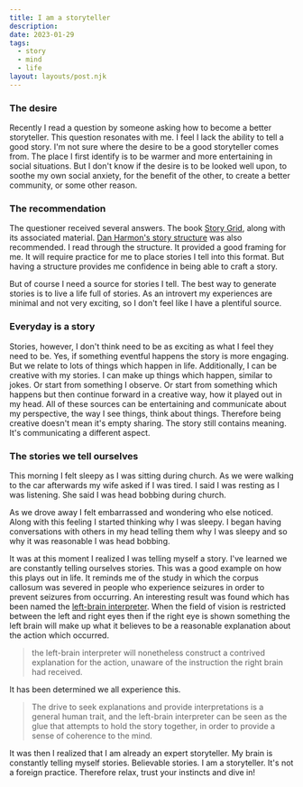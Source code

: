 ```yaml
---
title: I am a storyteller
description:
date: 2023-01-29
tags:
  - story
  - mind
  - life
layout: layouts/post.njk
---
```


### The desire

Recently I read a question by someone asking how to become a better storyteller. This question
resonates with me. I feel I lack the ability to tell a good story. I'm not sure where the desire to
be a good storyteller comes from. The place I first identify is to be warmer and more entertaining in
social situations. But I don't know if the desire is to be looked well upon, to soothe my own social
anxiety, for the benefit of the other, to create a better community, or some other reason.

### The recommendation

The questioner received several answers. The book [Story Grid][], along with its associated material. 
[Dan Harmon's story structure] was also recommended. I read through the structure. It provided a
good framing for me. It will require practice for me to place stories I tell into this format. But
having a structure provides me confidence in being able to craft a story.

But of course I need a source for stories I tell. The best way to generate stories is to live a life
full of stories. As an introvert my experiences are minimal and not very exciting, so I don't feel
like I have a plentiful source.

### Everyday is a story

Stories, however, I don't think need to be as exciting as what I feel they need to be. Yes, if
something eventful happens the story is more engaging. But we relate to lots of things which happen
in life. Additionally, I can be creative with my stories. I can make up things which happen,
similar to jokes. Or start from something I observe. Or start from something which happens but then
continue forward in a creative way, how it played out in my head. All of these sources can be
entertaining and communicate about my perspective, the way I see things, think about things.
Therefore being creative doesn't mean it's empty sharing. The story still contains meaning. It's
communicating a different aspect.

### The stories we tell ourselves

This morning I felt sleepy as I was sitting during church. As we were walking to the car afterwards
my wife asked if I was tired. I said I was resting as I was listening. She said I was head bobbing
during church.

As we drove away I felt embarrassed and wondering who else noticed. Along with this feeling I
started thinking why I was sleepy. I began having conversations with others in my head telling them
why I was sleepy and so why it was reasonable I was head bobbing. 

It was at this moment I realized I was telling myself a story. I've learned we are constantly telling
ourselves stories. This was a good example on how this plays out in life. It reminds me of the study 
in which the corpus callosum was severed in people who experience seizures in order to prevent
seizures from occurring. An interesting result was found which has been named the [left-brain
interpreter][]. When the field of vision is restricted between the left and right eyes then if the
right eye is shown something the left brain will make up what it believes to be a reasonable
explanation about the action which occurred. 

> the left-brain interpreter will nonetheless construct a contrived explanation for the action,
> unaware of the instruction the right brain had received.

It has been determined we all experience this.

> The drive to seek explanations and provide interpretations is a general human trait, and the
> left-brain interpreter can be seen as the glue that attempts to hold the story together, in order
> to provide a sense of coherence to the mind.

It was then I realized that I am already an expert storyteller. My brain is constantly telling
myself stories. Believable stories. I am a storyteller. It's not a foreign practice. Therefore
relax, trust your instincts and dive in!


[Story Grid]: https://store.storygrid.com/books/
[Dan Harmon's story structure]: https://channel101.fandom.com/wiki/Story_Structure_101:_Super_Basic_Shit
[left-brain interpreter]: https://en.wikipedia.org/wiki/Left-brain_interpreter
